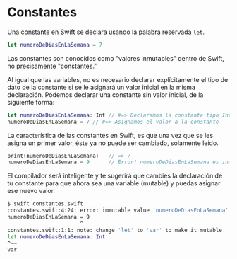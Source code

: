 # Constantes

Una constante en Swift se declara usando la palabra reservada `let`. 

```swift
let numeroDeDiasEnLaSemana = 7
```

Las constantes son conocidos como "valores inmutables" dentro de Swift, no precisamente "constantes."

Al igual que las variables, no es necesario declarar explícitamente el tipo de dato de la constante si se le asignará un valor inicial en la misma declaración. Podemos declarar una constante sin valor inicial, de la siguiente forma:

```swift
let numeroDeDiasEnLaSemana: Int // #=> Declaramos la constante tipo Int sin asignar un valor inicial
numeroDeDiasEnLaSemana = 7 // #=> Asignamos el valor a la constante
```

La característica de las constantes en Swift, es que una vez que se les asigna un primer valor, éste ya no puede ser cambiado, solamente leído.

```swift
print(numeroDeDiasEnLaSemana)   // => 7
numeroDeDiasEnLaSemana = 9      // Error! numeroDeDiasEnLaSemana es inmutable y ya no se puede incializar de nuevo
```

El compilador será inteligente y te sugerirá que cambies la declaración de tu constante para que ahora sea una variable (mutable) y puedas asignar ese nuevo valor.

```bash
$ swift constantes.swift
constantes.swift:4:24: error: immutable value 'numeroDeDiasEnLaSemana' may only be initialized once
numeroDeDiasEnLaSemana = 9
                       ^
constantes.swift:1:1: note: change 'let' to 'var' to make it mutable
let numeroDeDiasEnLaSemana: Int
^~~
var
```